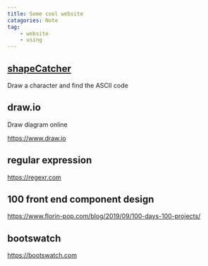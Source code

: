 ```yaml
---
title: Some cool website
catagories: Note
tag:
    - website
    - using
---
```


## [shapeCatcher](http://shapecatcher.com/index.html)

Draw a character and find the ASCII code 

## draw.io

Draw diagram online

https://www.draw.io

## regular expression
https://regexr.com  

## 100 front end component design
https://www.florin-pop.com/blog/2019/09/100-days-100-projects/

## bootswatch
https://bootswatch.com